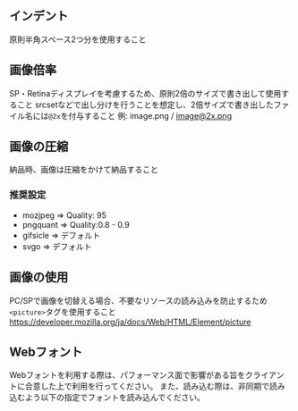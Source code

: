 ## インデント

原則半角スペース2つ分を使用すること

## 画像倍率

SP・Retinaディスプレイを考慮するため、原則2倍のサイズで書き出して使用すること
srcsetなどで出し分けを行うことを想定し、2倍サイズで書き出したファイル名には`@2x`を付与すること
例: image.png / image@2x.png

## 画像の圧縮

納品時、画像は圧縮をかけて納品すること

### 推奨設定

- mozjpeg => Quality: 95
- pngquant => Quality:0.8 - 0.9
- gifsicle => デフォルト
- svgo => デフォルト

## 画像の使用

PC/SPで画像を切替える場合、不要なリソースの読み込みを防止するため`<picture>`タグを使用すること
https://developer.mozilla.org/ja/docs/Web/HTML/Element/picture

## Webフォント

Webフォントを利用する際は、パフォーマンス面で影響がある旨をクライアントに合意した上で利用を行ってください。
また、読み込む際は、非同期で読み込むよう以下の指定でフォントを読み込んでください。
